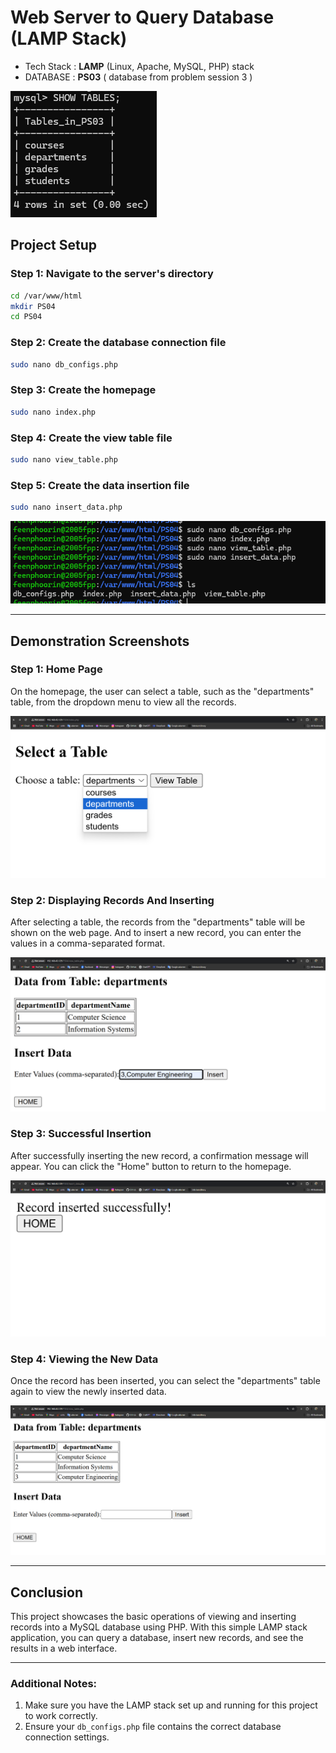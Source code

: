 # Web Server to Query Database (LAMP Stack)

- Tech Stack : **LAMP** (Linux, Apache, MySQL, PHP) stack
- DATABASE : **PS03** ( database from problem session 3 )

![TABLES](pics/PS03_TABLES.png)


## Project Setup

### Step 1: Navigate to the server's directory

```bash
cd /var/www/html
mkdir PS04
cd PS04
```

### Step 2: Create the database connection file

```bash
sudo nano db_configs.php
```

### Step 3: Create the homepage

```bash
sudo nano index.php
```

### Step 4: Create the view table file

```bash
sudo nano view_table.php
```

### Step 5: Create the data insertion file

```bash
sudo nano insert_data.php
```

![command](pics/01.png)

---

## Demonstration Screenshots

### Step 1: Home Page

On the homepage, the user can select a table, such as the "departments" table, from the dropdown menu to view all the records.

![Home Page](pics/02.png)

### Step 2: Displaying Records And Inserting

After selecting a table, the records from the "departments" table will be shown on the web page. And to insert a new record, you can enter the values in a comma-separated format.

![Display Records & inserting](pics/03.png)

### Step 3: Successful Insertion

After successfully inserting the new record, a confirmation message will appear. You can click the "Home" button to return to the homepage.

![Successful Insert](pics/04.png)

### Step 4: Viewing the New Data

Once the record has been inserted, you can select the "departments" table again to view the newly inserted data.

![View New Data](pics/05.png)

---

## Conclusion

This project showcases the basic operations of viewing and inserting records into a MySQL database using PHP. With this simple LAMP stack application, you can query a database, insert new records, and see the results in a web interface.

---

### Additional Notes:
1. Make sure you have the LAMP stack set up and running for this project to work correctly.
2. Ensure your `db_configs.php` file contains the correct database connection settings.
